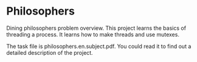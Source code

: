 # Philosophers
Dining philosophers problem overview. This project learns the basics of threading a process. It learns how to make threads and use mutexes.

The task file is philosophers.en.subject.pdf. You could read it to find out a detailed description of the project.

